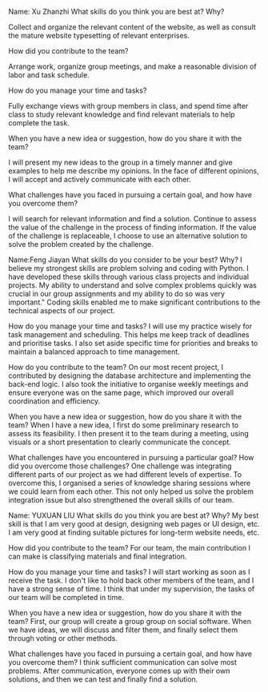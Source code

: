 Name: Xu Zhanzhi
What skills do you think you are best at? Why?

Collect and organize the relevant content of the website, as well as consult the mature website typesetting of relevant enterprises.

How did you contribute to the team?

Arrange work, organize group meetings, and make a reasonable division of labor and task schedule.

How do you manage your time and tasks?

Fully exchange views with group members in class, and spend time after class to study relevant knowledge and find relevant materials to help complete the task.

When you have a new idea or suggestion, how do you share it with the team?

I will present my new ideas to the group in a timely manner and give examples to help me describe my opinions. In the face of different opinions, I will accept and actively communicate with each other.

What challenges have you faced in pursuing a certain goal, and how have you overcome them?

I will search for relevant information and find a solution. Continue to assess the value of the challenge in the process of finding information. If the value of the challenge is replaceable, I choose to use an alternative solution to solve the problem created by the challenge.


Name:Feng Jiayan
What skills do you consider to be your best? Why?
I believe my strongest skills are problem solving and coding with Python. I have developed these skills through various class projects and individual projects. My ability to understand and solve complex problems quickly was crucial in our group assignments and my ability to do so was very important." Coding skills enabled me to make significant contributions to the technical aspects of our project.

How do you manage your time and tasks?
I will use my practice wisely for task management and scheduling. This helps me keep track of deadlines and prioritise tasks. I also set aside specific time for priorities and breaks to maintain a balanced approach to time management.

How do you contribute to the team?
On our most recent project, I contributed by designing the database architecture and implementing the back-end logic. I also took the initiative to organise weekly meetings and ensure everyone was on the same page, which improved our overall coordination and efficiency. 

When you have a new idea or suggestion, how do you share it with the team?
When I have a new idea, I first do some preliminary research to assess its feasibility. I then present it to the team during a meeting, using visuals or a short presentation to clearly communicate the concept.

What challenges have you encountered in pursuing a particular goal? How did you overcome those challenges?
One challenge was integrating different parts of our project as we had different levels of expertise. To overcome this, I organised a series of knowledge sharing sessions where we could learn from each other. This not only helped us solve the problem integration issue but also strengthened the overall skills of our team.

Name: YUXUAN LIU
What skills do you think you are best at? Why?
My best skill is that I am very good at design, designing web pages or UI design, etc. I am very good at finding suitable pictures for long-term website needs, etc.

How did you contribute to the team?
For our team, the main contribution I can make is classifying materials and final integration.

How do you manage your time and tasks?
I will start working as soon as I receive the task. I don't like to hold back other members of the team, and I have a strong sense of time. I think that under my supervision, the tasks of our team will be completed in time.

When you have a new idea or suggestion, how do you share it with the team?
First, our group will create a group group on social software. When we have ideas, we will discuss and filter them, and finally select them through voting or other methods.

What challenges have you faced in pursuing a certain goal, and how have you overcome them?
I think sufficient communication can solve most problems. After communication, everyone comes up with their own solutions, and then we can test and finally find a solution.

